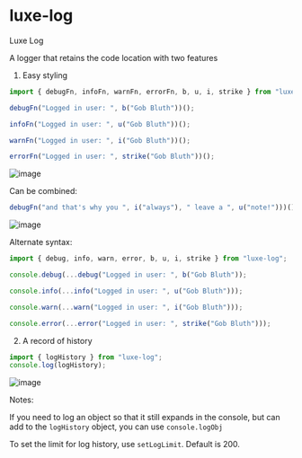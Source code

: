 # luxe-log
Luxe Log

A logger that retains the code location with two features

1) Easy styling

```ts
import { debugFn, infoFn, warnFn, errorFn, b, u, i, strike } from "luxe-log";

debugFn("Logged in user: ", b("Gob Bluth"))();

infoFn("Logged in user: ", u("Gob Bluth"))();

warnFn("Logged in user: ", i("Gob Bluth"))();

errorFn("Logged in user: ", strike("Gob Bluth"))(); 
```

![image](https://github.com/user-attachments/assets/4f395964-99c3-4f20-9f39-99fda01ae086)

Can be combined:

```ts
debugFn("and that's why you ", i("always"), " leave a ", u("note!")))();
```

![image](https://github.com/user-attachments/assets/ab33aa89-1bd9-4933-b3ea-9e638a952373)

Alternate syntax:

```ts
import { debug, info, warn, error, b, u, i, strike } from "luxe-log";

console.debug(...debug("Logged in user: ", b("Gob Bluth"));

console.info(...info("Logged in user: ", u("Gob Bluth")));

console.warn(...warn("Logged in user: ", i("Gob Bluth")));

console.error(...error("Logged in user: ", strike("Gob Bluth")));
```

2) A record of history

```ts
import { logHistory } from "luxe-log";
console.log(logHistory);
```

![image](https://github.com/user-attachments/assets/27127b6e-371c-4fce-8eff-7643c3a8608f)


Notes:


If you need to log an object so that it still expands in the console, but can add to the `logHistory` object, you can use `console.logObj`

To set the limit for log history, use `setLogLimit`. Default is 200.
